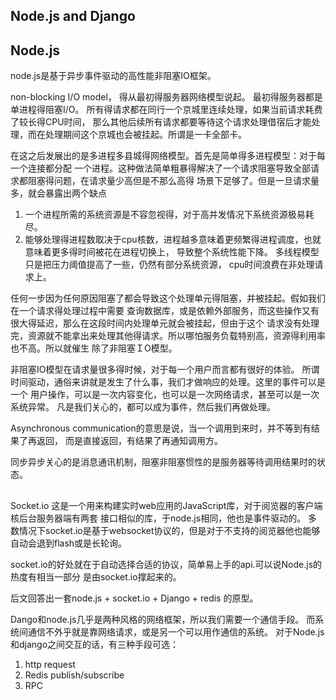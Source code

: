 ## Node.js and Django
## Node.js
node.js是基于异步事件驱动的高性能非阻塞IO框架。

non-blocking I/O model， 得从最初得服务器网络模型说起。
最初得服务器都是单进程得阻塞I/O。 所有得请求都在同行一个京城里连续处理，如果当前请求耗费了较长得CPU时间，
那么其他后续所有请求都要等待这个请求处理借宿后才能处理，而在处理期间这个京城也会被挂起。所谓是一卡全部卡。

在这之后发展出的是多进程多县城得网络模型。首先是简单得多进程模型：对于每一个连接都分配
一个进程。这种做法简单粗暴得解决了一个请求阻塞导致全部请求都阻塞得问题，在请求量少高但是不那么高得
场景下足够了。但是一旦请求量多，就会暴露出两个缺点
1. 一个进程所需的系统资源是不容忽视得，对于高并发情况下系统资源极易耗尽。
2. 能够处理得进程数取决于cpu核数，进程越多意味着更频繁得进程调度，也就意味着更多得时间被花在进程切换上，
导致整个系统性能下降。
多线程模型只是把压力阈值提高了一些，仍然有部分系统资源， cpu时间浪费在非处理请求上。

任何一步因为任何原因阻塞了都会导致这个处理单元得阻塞，并被挂起。假如我们在一个请求得处理过程中需要
查询数据库，或是依赖外部服务，而这些操作又有很大得延迟，那么在这段时间内处理单元就会被挂起，但由于这个
请求没有处理完，资源就不能拿出来处理其他得请求。所以哪怕服务负载特别高，资源得利用率也不高。所以就催生
除了非阻塞ＩO模型。

非阻塞IO模型在请求量很多得时候，对于每一个用户而言都有很好的体验。
所谓时间驱动，通俗来讲就是发生了什么事，我们才做响应的处理。这里的事件可以是一个
用户操作，可以是一次内容变化，也可以是一次网络请求，甚至可以是一次系统异常。
凡是我们关心的，都可以成为事件，然后我们再做处理。

Asynchronous communication的意思是说，当一个调用到来时，并不等到有结果了再返回，
而是直接返回，有结果了再通知调用方。

同步异步关心的是消息通讯机制，阻塞非阻塞惯性的是服务器等待调用结果时的状态。

##
Socket.io
这是一个用来构建实时web应用的JavaScript库，对于阅览器的客户端核后台服务器端有两套
接口相似的库，于node.js相同，他也是事件驱动的。
多数情况下socket.io是基于websocket协议的，但是对于不支持的阅览器他也能够自动会退到flash或是长轮询。

socket.io的好处就在于自动选择合适的协议，简单易上手的api.可以说Node.js的热度有相当一部分
是由socket.io撑起来的。

后文回答出一套node.js + socket.io + Django + redis 的原型。

Dango和node.js几乎是两种风格的网络框架，所以我们需要一个通信手段。
而系统间通信不外乎就是靠网络请求，或是另一个可以用作通信的系统。
对于Node.js和django之间交互的话，有三种手段可选：
1. http request
2. Redis publish/subscribe
3. RPC

